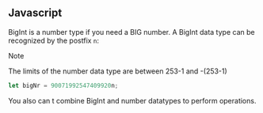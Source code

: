 ## Javascript
BigInt is a number type if you need a BIG number. 
A BigInt data type can be recognized by the postfix `n`:

> [!NOTE]
> The limits of the number data type are between 253-1 and -(253-1)
> 

```javascript
let bigNr = 90071992547409920n;
```

You also can t combine BigInt and number datatypes to perform operations.
